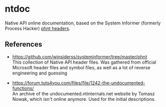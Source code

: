 # ntdoc

Native API online documentation, based on the System Informer (formerly Process
Hacker) [phnt
headers](https://github.com/winsiderss/systeminformer/tree/master/phnt).

## References

* https://github.com/winsiderss/systeminformer/tree/master/phnt \
  This collection of Native API header files. Was gathered from official
  Microsoft header files and symbol files, as well as a lot of reverse
  engineering and guessing

* https://forum.tuts4you.com/files/file/1242-the-undocumented-functions/ \
  An archive of the undocumented.ntinternals.net website by Tomasz Nowak, which
  isn't online anymore. Used for the initial descriptions.
